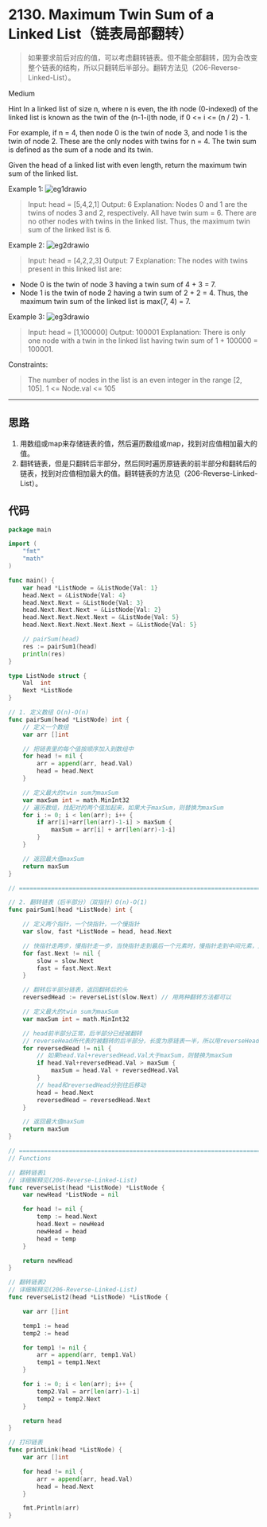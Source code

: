 # 2130. Maximum Twin Sum of a Linked List（链表局部翻转）

> 如果要求前后对应的值，可以考虑翻转链表。但不能全部翻转，因为会改变整个链表的结构，所以只翻转后半部分。翻转方法见（206-Reverse-Linked-List）。

Medium

Hint
In a linked list of size n, where n is even, the ith node (0-indexed) of the linked list is known as the twin of the (n-1-i)th node, if 0 <= i <= (n / 2) - 1.

For example, if n = 4, then node 0 is the twin of node 3, and node 1 is the twin of node 2. These are the only nodes with twins for n = 4.
The twin sum is defined as the sum of a node and its twin.

Given the head of a linked list with even length, return the maximum twin sum of the linked list.

Example 1:
![eg1drawio](https://assets.leetcode.com/uploads/2021/12/03/eg1drawio.png)
> Input: head = [5,4,2,1]
Output: 6
Explanation:
Nodes 0 and 1 are the twins of nodes 3 and 2, respectively. All have twin sum = 6.
There are no other nodes with twins in the linked list.
Thus, the maximum twin sum of the linked list is 6. 

Example 2:
![eg2drawio](https://assets.leetcode.com/uploads/2021/12/03/eg2drawio.png)
> Input: head = [4,2,2,3]
Output: 7
Explanation:
The nodes with twins present in this linked list are:
- Node 0 is the twin of node 3 having a twin sum of 4 + 3 = 7.
- Node 1 is the twin of node 2 having a twin sum of 2 + 2 = 4.
Thus, the maximum twin sum of the linked list is max(7, 4) = 7. 

Example 3:
![eg3drawio](https://assets.leetcode.com/uploads/2021/12/03/eg3drawio.png)
> Input: head = [1,100000]
Output: 100001
Explanation:
There is only one node with a twin in the linked list having twin sum of 1 + 100000 = 100001.
 

Constraints:
> The number of nodes in the list is an even integer in the range [2, 105].
1 <= Node.val <= 105

---

## 思路
1. 用数组或map来存储链表的值，然后遍历数组或map，找到对应值相加最大的值。
2. 翻转链表，但是只翻转后半部分，然后同时遍历原链表的前半部分和翻转后的链表，找到对应值相加最大的值。翻转链表的方法见（206-Reverse-Linked-List）。

## 代码
```go
package main

import (
	"fmt"
	"math"
)

func main() {
	var head *ListNode = &ListNode{Val: 1}
	head.Next = &ListNode{Val: 4}
	head.Next.Next = &ListNode{Val: 3}
	head.Next.Next.Next = &ListNode{Val: 2}
	head.Next.Next.Next.Next = &ListNode{Val: 5}
	head.Next.Next.Next.Next.Next = &ListNode{Val: 5}

	// pairSum(head)
	res := pairSum1(head)
	println(res)
}

type ListNode struct {
	Val  int
	Next *ListNode
}

// 1. 定义数组 O(n)-O(n)
func pairSum(head *ListNode) int {
	// 定义一个数组
	var arr []int

	// 把链表里的每个值按顺序加入到数组中
	for head != nil {
		arr = append(arr, head.Val)
		head = head.Next
	}

	// 定义最大的twin sum为maxSum
	var maxSum int = math.MinInt32
	// 遍历数组，找配对的两个值加起来，如果大于maxSum，则替换为maxSum
	for i := 0; i < len(arr); i++ {
		if arr[i]+arr[len(arr)-1-i] > maxSum {
			maxSum = arr[i] + arr[len(arr)-1-i]
		}
	}

	// 返回最大值maxSum
	return maxSum
}

// ========================================================================================================================

// 2. 翻转链表（后半部分）（双指针）O(n)-O(1)
func pairSum1(head *ListNode) int {

	// 定义两个指针，一个快指针，一个慢指针
	var slow, fast *ListNode = head, head.Next

	// 快指针走两步，慢指针走一步，当快指针走到最后一个元素时，慢指针走到中间元素，此时慢指针的下一个元素就是后半部分的头
	for fast.Next != nil {
		slow = slow.Next
		fast = fast.Next.Next
	}

	// 翻转后半部分链表，返回翻转后的头
	reversedHead := reverseList(slow.Next) // 用两种翻转方法都可以

	// 定义最大的twin sum为maxSum
	var maxSum int = math.MinInt32

	// head前半部分正常，后半部分已经被翻转
	// reverseHead所代表的被翻转的后半部分，长度为原链表一半，所以用reverseHead != nil来判断是否遍历完
	for reversedHead != nil {
		// 如果head.Val+reversedHead.Val大于maxSum，则替换为maxSum
		if head.Val+reversedHead.Val > maxSum {
			maxSum = head.Val + reversedHead.Val
		}
		// head和reversedHead分别往后移动
		head = head.Next
		reversedHead = reversedHead.Next
	}

	// 返回最大值maxSum
	return maxSum
}

// ========================================================================================================================
// Functions

// 翻转链表1
// 详细解释见(206-Reverse-Linked-List)
func reverseList(head *ListNode) *ListNode {
	var newHead *ListNode = nil

	for head != nil {
		temp := head.Next
		head.Next = newHead
		newHead = head
		head = temp
	}

	return newHead
}

// 翻转链表2
// 详细解释见(206-Reverse-Linked-List)
func reverseList2(head *ListNode) *ListNode {

	var arr []int

	temp1 := head
	temp2 := head

	for temp1 != nil {
		arr = append(arr, temp1.Val)
		temp1 = temp1.Next
	}

	for i := 0; i < len(arr); i++ {
		temp2.Val = arr[len(arr)-1-i]
		temp2 = temp2.Next
	}

	return head
}

// 打印链表
func printLink(head *ListNode) {
	var arr []int

	for head != nil {
		arr = append(arr, head.Val)
		head = head.Next
	}

	fmt.Println(arr)
}
```